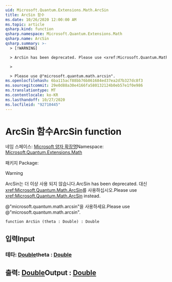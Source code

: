 ```yaml
---
uid: Microsoft.Quantum.Extensions.Math.ArcSin
title: ArcSin 함수
ms.date: 10/26/2020 12:00:00 AM
ms.topic: article
qsharp.kind: function
qsharp.namespace: Microsoft.Quantum.Extensions.Math
qsharp.name: ArcSin
qsharp.summary: >-
  > [!WARNING]

  > ArcSin has been deprecated. Please use <xref:Microsoft.Quantum.Math.ArcSin> instead.

  >

  > Please use @"microsoft.quantum.math.arcsin".
ms.openlocfilehash: 6ba115acf88bb76b861684ed37ea2d7b327dc8f3
ms.sourcegitcommit: 29e0d88a30e4166fa580132124b0eb57e1f0e986
ms.translationtype: MT
ms.contentlocale: ko-KR
ms.lasthandoff: 10/27/2020
ms.locfileid: "92710445"
---
```

# <a name="arcsin-function"></a><span data-ttu-id="44e2b-102">ArcSin 함수</span><span class="sxs-lookup"><span data-stu-id="44e2b-102">ArcSin function</span></span>

<span data-ttu-id="44e2b-103">네임 스페이스: [Microsoft 양자 확장명](xref:Microsoft.Quantum.Extensions.Math)</span><span class="sxs-lookup"><span data-stu-id="44e2b-103">Namespace: [Microsoft.Quantum.Extensions.Math](xref:Microsoft.Quantum.Extensions.Math)</span></span>

<span data-ttu-id="44e2b-104">패키지 [](https://nuget.org/packages/)</span><span class="sxs-lookup"><span data-stu-id="44e2b-104">Package: [](https://nuget.org/packages/)</span></span>


> [!WARNING]
> <span data-ttu-id="44e2b-105">ArcSin는 더 이상 사용 되지 않습니다.</span><span class="sxs-lookup"><span data-stu-id="44e2b-105">ArcSin has been deprecated.</span></span> <span data-ttu-id="44e2b-106">대신 <xref:Microsoft.Quantum.Math.ArcSin>를 사용하십시오.</span><span class="sxs-lookup"><span data-stu-id="44e2b-106">Please use <xref:Microsoft.Quantum.Math.ArcSin> instead.</span></span>
>
> <span data-ttu-id="44e2b-107">@"microsoft.quantum.math.arcsin"을 사용하세요.</span><span class="sxs-lookup"><span data-stu-id="44e2b-107">Please use @"microsoft.quantum.math.arcsin".</span></span>



```qsharp
function ArcSin (theta : Double) : Double
```


## <a name="input"></a><span data-ttu-id="44e2b-108">입력</span><span class="sxs-lookup"><span data-stu-id="44e2b-108">Input</span></span>

### <a name="theta--double"></a><span data-ttu-id="44e2b-109">테타: [Double](xref:microsoft.quantum.lang-ref.double)</span><span class="sxs-lookup"><span data-stu-id="44e2b-109">theta : [Double](xref:microsoft.quantum.lang-ref.double)</span></span>





## <a name="output--double"></a><span data-ttu-id="44e2b-110">출력: [Double](xref:microsoft.quantum.lang-ref.double)</span><span class="sxs-lookup"><span data-stu-id="44e2b-110">Output : [Double](xref:microsoft.quantum.lang-ref.double)</span></span>

